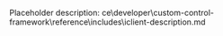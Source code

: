 Placeholder description: ce\developer\custom-control-framework\reference\includes\iclient-description.md